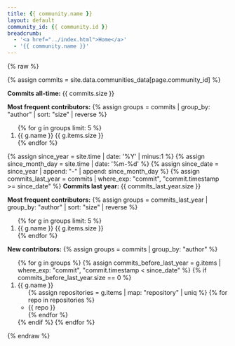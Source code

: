 ```yaml
---
title: {{ community.name }}
layout: default
community_id: {{ community.id }}
breadcrumb:
  - '<a href="../index.html">Home</a>'
  - '{{ community.name }}'
---
```


{% raw %}

{% assign commits = site.data.communities_data[page.community_id] %}

**Commits all-time:** {{ commits.size }}

**Most frequent contributors:**
{% assign groups = commits | group_by: "author" | sort: "size" | reverse %}
<ol>
{% for g in groups limit: 5 %}
  <li>{{ g.name }} {{ g.items.size }}</li>
{% endfor %}
</ol>

{% assign since_year = site.time | date: '%Y' | minus:1 %}
{% assign since_month_day = site.time | date: '%m-%d' %}
{% assign since_date = since_year | append: "-" | append: since_month_day %}
{% assign commits_last_year = commits | where_exp: "commit", "commit.timestamp >= since_date" %}
**Commits last year:**
{{ commits_last_year.size }}

**Most frequent contributors:**
{% assign groups = commits_last_year | group_by: "author" | sort: "size" | reverse %}
<ol>
{% for g in groups limit: 5 %}
  <li>{{ g.name }} {{ g.items.size }}</li>
{% endfor %}
</ol>

**New contributors:**
{% assign groups = commits | group_by: "author" %}
<ol>
{% for g in groups %}
  {% assign commits_before_last_year = g.items | where_exp: "commit", "commit.timestamp < since_date" %}
  {% if commits_before_last_year.size == 0 %}
  <li>
    {{ g.name }}
    <ul>
    {% assign repositories = g.items | map: "repository" | uniq %}
    {% for repo in repositories %}
      <li>{{ repo }}</li>
    {% endfor %}
    </ul>
  </li>
  {% endif %}
{% endfor %}
</ol>

{% endraw %}

